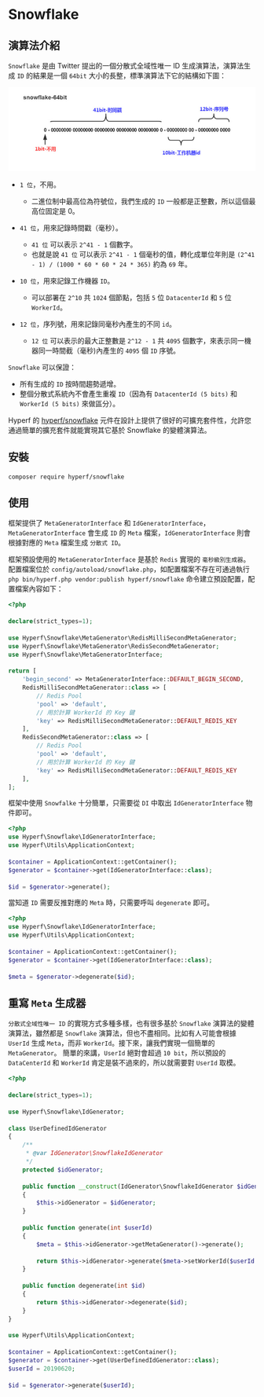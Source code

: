 # Snowflake

## 演算法介紹

`Snowflake` 是由 Twitter 提出的一個分散式全域性唯一 ID 生成演算法，演算法生成 `ID` 的結果是一個 `64bit` 大小的長整，標準演算法下它的結構如下圖：

![snowflake](./imgs/snowflake.jpeg)

- `1 位`，不用。
  - 二進位制中最高位為符號位，我們生成的 `ID` 一般都是正整數，所以這個最高位固定是 0。
  
- `41 位`，用來記錄時間戳（毫秒）。
  - `41 位` 可以表示 `2^41 - 1` 個數字。
  - 也就是說 `41 位` 可以表示 `2^41 - 1` 個毫秒的值，轉化成單位年則是 `(2^41 - 1) / (1000 * 60 * 60 * 24 * 365)` 約為 `69` 年。
  
- `10 位`，用來記錄工作機器 `ID`。
  - 可以部署在 `2^10` 共 `1024` 個節點，包括 `5` 位 `DatacenterId` 和 `5` 位 `WorkerId`。
  
- `12 位`，序列號，用來記錄同毫秒內產生的不同 `id`。
  - `12 位` 可以表示的最大正整數是 `2^12 - 1` 共 `4095` 個數字，來表示同一機器同一時間截（毫秒)內產生的 `4095` 個 `ID` 序號。

`Snowflake` 可以保證：

 - 所有生成的 `ID` 按時間趨勢遞增。
 - 整個分散式系統內不會產生重複 `ID`（因為有 `DatacenterId (5 bits)` 和 `WorkerId (5 bits)` 來做區分）。
 
Hyperf 的 [hyperf/snowflake](https://github.com/hyperf/snowflake) 元件在設計上提供了很好的可擴充套件性，允許您通過簡單的擴充套件就能實現其它基於 Snowflake 的變體演算法。

## 安裝

```
composer require hyperf/snowflake
```

## 使用

框架提供了 `MetaGeneratorInterface` 和 `IdGeneratorInterface`，`MetaGeneratorInterface` 會生成 `ID` 的 `Meta` 檔案，`IdGeneratorInterface` 則會根據對應的 `Meta` 檔案生成 `分散式 ID`。

框架預設使用的 `MetaGeneratorInterface` 是基於 `Redis` 實現的 `毫秒級別生成器`。    
配置檔案位於 `config/autoload/snowflake.php`，如配置檔案不存在可通過執行 `php bin/hyperf.php vendor:publish hyperf/snowflake` 命令建立預設配置，配置檔案內容如下：

```php
<?php

declare(strict_types=1);

use Hyperf\Snowflake\MetaGenerator\RedisMilliSecondMetaGenerator;
use Hyperf\Snowflake\MetaGenerator\RedisSecondMetaGenerator;
use Hyperf\Snowflake\MetaGeneratorInterface;

return [
    'begin_second' => MetaGeneratorInterface::DEFAULT_BEGIN_SECOND,
    RedisMilliSecondMetaGenerator::class => [
        // Redis Pool
        'pool' => 'default',
        // 用於計算 WorkerId 的 Key 鍵
        'key' => RedisMilliSecondMetaGenerator::DEFAULT_REDIS_KEY
    ],
    RedisSecondMetaGenerator::class => [
        // Redis Pool
        'pool' => 'default',
        // 用於計算 WorkerId 的 Key 鍵
        'key' => RedisMilliSecondMetaGenerator::DEFAULT_REDIS_KEY
    ],
];

```

框架中使用 `Snowfalke` 十分簡單，只需要從 `DI` 中取出 `IdGeneratorInterface` 物件即可。

```php
<?php
use Hyperf\Snowflake\IdGeneratorInterface;
use Hyperf\Utils\ApplicationContext;

$container = ApplicationContext::getContainer();
$generator = $container->get(IdGeneratorInterface::class);

$id = $generator->generate();
```

當知道 `ID` 需要反推對應的 `Meta` 時，只需要呼叫 `degenerate` 即可。

```php
<?php
use Hyperf\Snowflake\IdGeneratorInterface;
use Hyperf\Utils\ApplicationContext;

$container = ApplicationContext::getContainer();
$generator = $container->get(IdGeneratorInterface::class);

$meta = $generator->degenerate($id);
```

## 重寫 `Meta` 生成器

`分散式全域性唯一 ID` 的實現方式多種多樣，也有很多基於 `Snowflake` 演算法的變體演算法，雖然都是 `Snowflake` 演算法，但也不盡相同。比如有人可能會根據 `UserId` 生成 `Meta`，而非 `WorkerId`。接下來，讓我們實現一個簡單的 `MetaGenerator`。
簡單的來講，`UserId` 絕對會超過 `10 bit`，所以預設的 `DataCenterId` 和 `WorkerId` 肯定是裝不過來的，所以就需要對 `UserId` 取模。

```php
<?php

declare(strict_types=1);

use Hyperf\Snowflake\IdGenerator;

class UserDefinedIdGenerator
{
    /**
     * @var IdGenerator\SnowflakeIdGenerator
     */
    protected $idGenerator;

    public function __construct(IdGenerator\SnowflakeIdGenerator $idGenerator)
    {
        $this->idGenerator = $idGenerator;
    }

    public function generate(int $userId)
    {
        $meta = $this->idGenerator->getMetaGenerator()->generate();

        return $this->idGenerator->generate($meta->setWorkerId($userId % 31));
    }

    public function degenerate(int $id)
    {
        return $this->idGenerator->degenerate($id);
    }
}

use Hyperf\Utils\ApplicationContext;

$container = ApplicationContext::getContainer();
$generator = $container->get(UserDefinedIdGenerator::class);
$userId = 20190620;

$id = $generator->generate($userId);

```
